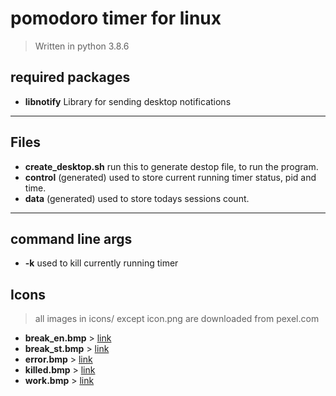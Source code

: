 # pomodoro timer for linux
> Written in python 3.8.6
## required packages
* **libnotify** Library for sending desktop notifications
***
## Files
* **create_desktop.sh** run this to generate destop file, to run the program.
* **control** (generated) used to store current running timer status, pid and time.
* **data** (generated) used to store todays sessions count.
***
## command line args
* **-k** used to kill currently running timer

## Icons
> all images in icons/ except icon.png are downloaded from pexel.com
* **break_en.bmp** > [link](https://www.pexels.com/photo/photo-of-woman-in-gray-tank-top-while-sitting-on-bed-3807632/)
* **break_st.bmp** > [link](https://www.pexels.com/photo/white-mug-with-break-word-6398/)
* **error.bmp** > [link](https://www.pexels.com/photo/light-road-red-yellow-46287/)
* **killed.bmp** > [link](https://www.pexels.com/photo/soldier-near-concrete-pillars-holding-semi-automatic-gun-with-scope-163443/)
* **work.bmp** > [link](https://www.pexels.com/photo/code-coding-computer-data-574077/)
